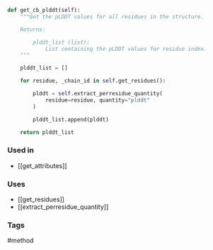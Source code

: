 ```python
def get_cb_plddt(self):
	"""Get the pLDDT values for all residues in the structure.

	Returns:

		plddt_list (list):
			List containing the pLDDT values for residue index.
	"""

	plddt_list = []

	for residue, _chain_id in self.get_residues():

		plddt = self.extract_perresidue_quantity(
			residue=residue, quantity="plddt"
		)

		plddt_list.append(plddt)

	return plddt_list
```

### Used in
- [[get_attributes]]

### Uses
- [[get_residues]]
- [[extract_perresidue_quantity]]

### Tags
#method 
